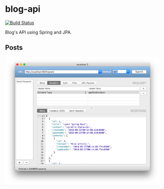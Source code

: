 # blog-api

[![Build Status](https://api.travis-ci.org/sarbull/blog-api.svg?branch=master)](https://travis-ci.org/sarbull/blog-api)

Blog's API using Spring and JPA.

## Posts
![Posts](https://raw.githubusercontent.com/sarbull/blog-api/master/media/posts.png)
